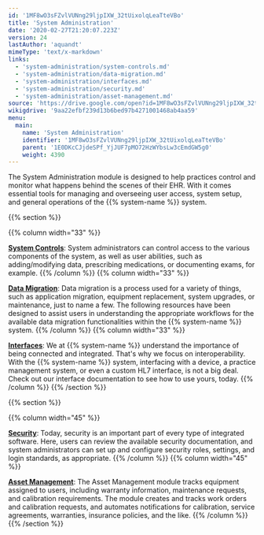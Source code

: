```yaml
---
id: '1MF8wO3sFZvlVUNng29ljpIXW_32tUixolqLeaTteVBo'
title: 'System Administration'
date: '2020-02-27T21:20:07.223Z'
version: 24
lastAuthor: 'aquandt'
mimeType: 'text/x-markdown'
links:
  - 'system-administration/system-controls.md'
  - 'system-administration/data-migration.md'
  - 'system-administration/interfaces.md'
  - 'system-administration/security.md'
  - 'system-administration/asset-management.md'
source: 'https://drive.google.com/open?id=1MF8wO3sFZvlVUNng29ljpIXW_32tUixolqLeaTteVBo'
wikigdrive: '9aa22efbf239d13b6bed97b4271001468ab4aa59'
menu:
  main:
    name: 'System Administration'
    identifier: '1MF8wO3sFZvlVUNng29ljpIXW_32tUixolqLeaTteVBo'
    parent: '1E0DKcCJjdeSPf_YjJUF7pMO72HzWYbsLw3cEmdGW5g0'
    weight: 4390
---
```





The System Administration module is designed to help practices control and monitor what happens behind the scenes of their EHR. With it comes essential tools for managing and overseeing user access, system setup, and general operations of the {{% system-name %}} system.



{{% section %}}

{{% column width="33" %}}

[**System Controls**](system-administration/system-controls.md):
System administrators can control access to the various components of the system, as well as user abilities, such as adding/modifying data, prescribing medications, or documenting exams, for example.
{{% /column %}}
{{% column width="33" %}}

[**Data Migration**](system-administration/data-migration.md):
Data migration is a process used for a variety of things, such as application migration, equipment replacement, system upgrades, or maintenance, just to name a few. The following resources have been designed to assist users in understanding the appropriate workflows for the available data migration functionalities within the {{% system-name %}} system.
{{% /column %}}
{{% column width="33" %}}

[**Interfaces**](system-administration/interfaces.md):
We at {{% system-name %}} understand the importance of being connected and integrated. That's why we focus on interoperability. With the {{% system-name %}} system, interfacing with a device, a practice management system, or even a custom HL7 interface, is not a big deal. Check out our interface documentation to see how to use yours, today.
{{% /column %}}
{{% /section %}}



{{% section %}}

{{% column width="45" %}}

[**Security**](system-administration/security.md):
Today, security is an important part of every type of integrated software. Here, users can review the available security documentation, and system administrators can set up and configure security roles, settings, and login standards, as appropriate.
{{% /column %}}
{{% column width="45" %}}

[**Asset Management**](system-administration/asset-management.md):
The Asset Management module tracks equipment assigned to users, including warranty information, maintenance requests, and calibration requirements. The module creates and tracks work orders and calibration requests, and automates notifications for calibration, service agreements, warranties, insurance policies, and the like.
{{% /column %}}
{{% /section %}}
